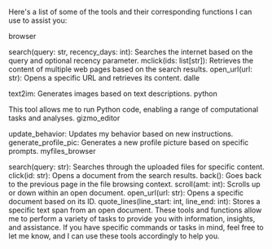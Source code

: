  Here's a list of some of the tools and their corresponding functions I can use to assist you:

browser

search(query: str, recency_days: int): Searches the internet based on the query and optional recency parameter.
mclick(ids: list[str]): Retrieves the content of multiple web pages based on the search results.
open_url(url: str): Opens a specific URL and retrieves its content.
dalle

text2im: Generates images based on text descriptions.
python

This tool allows me to run Python code, enabling a range of computational tasks and analyses.
gizmo_editor

update_behavior: Updates my behavior based on new instructions.
generate_profile_pic: Generates a new profile picture based on specific prompts.
myfiles_browser

search(query: str): Searches through the uploaded files for specific content.
click(id: str): Opens a document from the search results.
back(): Goes back to the previous page in the file browsing context.
scroll(amt: int): Scrolls up or down within an open document.
open_url(url: str): Opens a specific document based on its ID.
quote_lines(line_start: int, line_end: int): Stores a specific text span from an open document.
These tools and functions allow me to perform a variety of tasks to provide you with information, insights, and assistance. If you have specific commands or tasks in mind, feel free to let me know, and I can use these tools accordingly to help you.